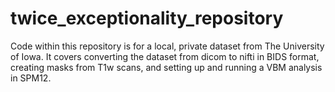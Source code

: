 # twice_exceptionality_repository
Code within this repository is for a local, private dataset from The University of Iowa. It covers converting the dataset from dicom to nifti in BIDS format, creating masks from T1w scans, and setting up and running a VBM analysis in SPM12. 
